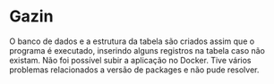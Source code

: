 # Gazin

O banco de dados e a estrutura da tabela são criados assim que o programa é executado, inserindo alguns registros na tabela caso não existam.
Não foi possível subir a aplicação no Docker. Tive vários problemas relacionados a versão de packages e não pude resolver.
